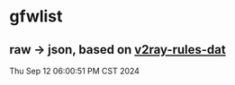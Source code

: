 # gfwlist
## raw -> json, based on [v2ray-rules-dat](https://github.com/Loyalsoldier/v2ray-rules-dat)
Thu Sep 12 06:00:51 PM CST 2024

